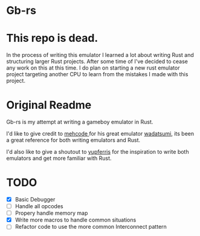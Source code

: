 # Gb-rs

# This repo is dead.

In the process of writing this emulator I learned a lot about writing Rust and structuring larger Rust projects.  After some time of I've decided to cease any work on this at this time.  I do plan on starting a new rust emulator project targeting another CPU to learn from the mistakes I made with this project.

# Original Readme

Gb-rs is my attempt at writing a gameboy emulator in Rust.

I'd like to give credit to [ mehcode ]( https://github.com/mehcode ) for his 
great emulator [wadatsumi](https://github.com/mehcode/wadatsumi), its been a great
reference for both writing emulators and Rust.  

I'd also like to give a shoutout to [yupferris](https://github.com/yupferris) for
the inspiration to write both emulators and get more familiar with Rust.


# TODO

- [x] Basic Debugger
- [ ] Handle all opcodes
- [ ] Propery handle memory map
- [x] Write more macros to handle common situations
- [ ] Refactor code to use the more common Interconnect pattern 
